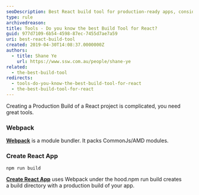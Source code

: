 ```yaml
---
seoDescription: Best React build tool for production-ready apps, consider Webpack's module bundling capabilities or Create React App's out-of-the-box solution.
type: rule
archivedreason:
title: Tools - Do you know the best Build Tool for React?
guid: 977d7109-6b54-4598-87ec-7455d7ae7a59
uri: best-react-build-tool
created: 2019-04-30T14:08:37.0000000Z
authors:
  - title: Shane Ye
    url: https://www.ssw.com.au/people/shane-ye
related:
  - the-best-build-tool
redirects:
  - tools-do-you-know-the-best-build-tool-for-react
  - the-best-build-tool-for-react
---
```


Creating a Production Build of a React project is complicated, you need great tools.

<!--endintro-->

### Webpack

**[Webpack](https://webpack.js.org/concepts)** is a module bundler. It packs CommonJs/AMD modules.

### Create React App

```shell
npm run build
```

**[Create React App](https://create-react-app.dev/docs/production-build)** uses Webpack under the hood.npm run build creates a build directory with a production build of your app.
